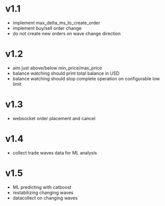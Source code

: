 # v1.1
* implement max_delta_ms_to_create_order
* implement buy/sell order change
* do not create new orders on wave change direction

# v1.2
- aim just above/below min_price/max_price
- balance watching should print total balance in USD
- balance watching should stop complete operation on configurable low limit

# v1.3
- websocket order placement and cancel

# v1.4
- collect trade waves data for ML analysis

# v1.5
- ML predicting with catboost
- restabilizing changing waves
- datacollect on changing waves


